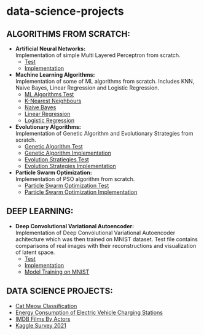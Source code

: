# data-science-projects

## ALGORITHMS FROM SCRATCH:
- **Artificial Neural Networks:** \
    Implementation of simple Multi Layered Perceptron from scratch.
    - [Test](anns-from-scratch/ann_test.ipynb)
    - [Implementation](anns-from-scratch/simple_ann_from_scratch.py)
- **Machine Learning Algorithms:** \
    Implementation of some of ML algorithms from scratch. Includes KNN, Naive Bayes, Linear Regression and Logistic Regression.
    - [ML Algorithms Test](ml-algorithms-from-scratch/ml_algorithms_test.ipynb)
    - [K-Nearest Neighbours](ml-algorithms-from-scratch/knn.py)
    - [Naive Bayes](ml-algorithms-from-scratch/naive_bayes.py)
    - [Linear Regression](ml-algorithms-from-scratch/linear_regression.py)
    - [Logistic Regression](ml-algorithms-from-scratch/logistic_regression.py)
- **Evolutionary Algorithms:** \
    Implementation of Genetic Algorithm and Evolutionary Strategies from scratch.
    - [Genetic Algorithm Test](genetic-algorithm/ga_test.ipynb)
    - [Genetic Algorithm Implementation](genetic-algorithm/simple_genetic_algorithms.py)
    - [Evolution Stratiegies Test](genetic-algorithm/es_test.ipynb)
    - [Evolution Strategies Implementation](genetic-algorithm/simple_evolution_strategies.py)
- **Particle Swarm Optimization:** \
    Implementation of PSO algorithm from scratch.
    - [Particle Swarm Optimization Test](particle-swarm-optimization/particle_swarm_test.ipynb)
    - [Particle Swarm Optimization Implementation](particle-swarm-optimization/pso.py)
    
## DEEP LEARNING:
- **Deep Convolutional Variational Autoencoder:** \
    Implementation of Deep Convolutional Variational Autoencoder achitecture which was then trained on MNIST dataset. Test file contains comparisons of real images with their reconstructions and visualization of latent space.
    - [Test](deep-convolutional-variational-autoencoder/dcvae_test.ipynb)
    - [Implementation](deep-convolutional-variational-autoencoder/dcvae.py)
    - [Model Training on MNIST](deep-convolutional-variational-autoencoder/dcvae_train_mnist.ipynb)

## DATA SCIENCE PROJECTS:
- [Cat Meow Classification](cat-meow-classification/Code_Cat-Meow_Classification.ipynb)
- [Energy Consumption of Electric Vehicle Charging Stations](electric_vehicle_charging_station_energy_consumption/Code_Electric-Vehicle-Charging-Station-Energy-Consumption.ipynb)
- [IMDB Films By Actors](imdb-films-by-actor-for-10k-actors/Code_Imdb-Films-By-Actor.ipynb)
- [Kaggle Survey 2021](kaggle-survey-2021/Code_Kaggle-Survey-2021.ipynb)
